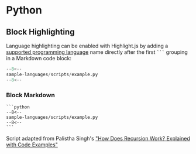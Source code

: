 # Python

## Block Highlighting

Language highlighting can be enabled with Highlight.js by adding a [supported programming language](https://highlightjs.readthedocs.io/en/latest/supported-languages.html) name directly after the first <code>```</code> grouping in a Markdown code block:

```python
--8<--
sample-languages/scripts/example.py
--8<--
```

### Block Markdown 

````text
```python
--8<--
sample-languages/scripts/example.py
--8<--
```
````

Script adapted from Palistha Singh's ["How Does Recursion Work? Explained with Code Examples"](https://www.freecodecamp.org/news/what-is-recursion/)